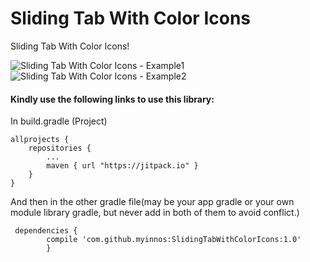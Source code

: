 # Sliding Tab With Color Icons
Sliding Tab With Color Icons!

 ![Sliding Tab With Color Icons - Example1](https://raw.githubusercontent.com/myinnos/SlidingTabWithColorIcons/master/gif/CustomTabLayout_01.gif)
 `` `` `` `` `` `` `` ``
  ![Sliding Tab With Color Icons - Example2](https://raw.githubusercontent.com/myinnos/SlidingTabWithColorIcons/master/gif/CustomTabLayout_02.gif)
  
#### Kindly use the following links to use this library:

In build.gradle (Project)

	allprojects {
		repositories {
			...
			maven { url "https://jitpack.io" }
		}
	}
	
And then in the other gradle file(may be your app gradle or your own module library gradle, but never add in both of them to avoid conflict.)
	
	 dependencies {
	        compile 'com.github.myinnos:SlidingTabWithColorIcons:1.0'
	        }
